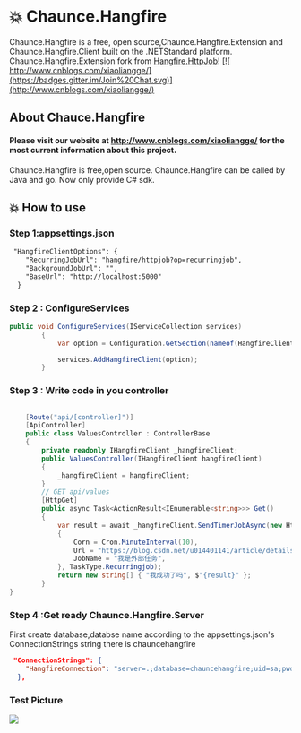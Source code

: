 
# :boom: Chaunce.Hangfire

Chaunce.Hangfire is a free, open source,Chaunce.Hangfire.Extension and Chaunce.Hangfire.Client built on the .NETStandard platform.
Chaunce.Hangfire.Extension fork from [Hangfire.HttpJob](https://github.com/yuzd/Hangfire.HttpJob)!
[![ http://www.cnblogs.com/xiaoliangge/](https://badges.gitter.im/Join%20Chat.svg)](http://www.cnblogs.com/xiaoliangge/)

## About Chauce.Hangfire

#### Please visit our website at http://www.cnblogs.com/xiaoliangge/ for the most current information about this project.

Chaunce.Hangfire is free,open source.
Chaunce.Hangfire can be called by Java and go.
Now only provide C# sdk.

## :boom:  How to use
### Step 1:appsettings.json
```xml
 "HangfireClientOptions": {
    "RecurringJobUrl": "hangfire/httpjob?op=recurringjob",
    "BackgroundJobUrl": "",
    "BaseUrl": "http://localhost:5000"
  }
```
### Step 2 : ConfigureServices

```csharp
public void ConfigureServices(IServiceCollection services)
        {
            var option = Configuration.GetSection(nameof(HangfireClientOptions)).Get<HangfireClientOptions>();

            services.AddHangfireClient(option);
        }
```
###  Step 3 : Write code in you controller 
```csharp

    [Route("api/[controller]")]
    [ApiController]
    public class ValuesController : ControllerBase
    {
        private readonly IHangfireClient _hangfireClient;
        public ValuesController(IHangfireClient hangfireClient)
        {
            _hangfireClient = hangfireClient;
        }
        // GET api/values
        [HttpGet]
        public async Task<ActionResult<IEnumerable<string>>> Get()
        {
            var result = await _hangfireClient.SendTimerJobAsync(new HttpJobItem
            {
                Corn = Cron.MinuteInterval(10),
                Url = "https://blog.csdn.net/u014401141/article/details/71086757",
                JobName = "我是外部任务",
            }, TaskType.Recurringjob);
            return new string[] { "我成功了吗", $"{result}" };
        }
}

```
### Step 4 :Get ready Chaunce.Hangfire.Server 
First create database,databse name according to the appsettings.json's ConnectionStrings string
there is chauncehangfire

```json
 "ConnectionStrings": {
    "HangfireConnection": "server=.;database=chauncehangfire;uid=sa;pwd=111111"
  },
```
### Test Picture
![](https://github.com/liuyl1992/Chaunce.Hangfire/blob/master/123512.gif)

